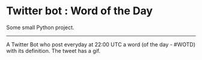 # Twitter bot : Word of the Day

Some small Python project. 

---

A Twitter Bot who post everyday at 22:00 UTC a word (of the day - #WOTD) with its definition. The tweet has a gif.
